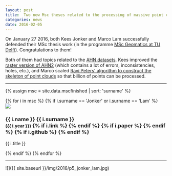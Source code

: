 ```yaml
---
layout: post
title:  Two new Msc theses related to the processing of massive point clouds
categories: news
date: 2016-02-05
---
```


On January 27 2016, both Kees Jonker and Marco Lam successfully defended their MSc thesis work (in the programme [MSc Geomatics at TU Delft](http://geomatics.tudelft.nl)). 
Congratulations to them!

Both of them had topics related to the [AHN datasets](http://www.ahn.nl/index.html).
Kees improved the [raster version of AHN2](http://www.nationaalgeoregister.nl/geonetwork/srv/dut/search?#%7C51e0930e-e999-42d5-af70-6eebac30b8b1) (which contains a lot of errors, inconsistencies, holes, etc.), and Marco scaled [Ravi Peters' algorithm to construct the skeleton of point clouds](https://3d.bk.tudelft.nl/projects/3dsm/) so that billion of points can be processed.

- - -

{% assign msc = site.data.mscfinished | sort: 'surname' %}

<div class="row">
{% for i in msc %}
{% if i.surname == 'Jonker' or i.surname == 'Lam' %}
  <div class="col-sm-4 col-md-3">
    <div class="thumbnail">
      <a href="{{ i.link }}"><img src="{{ "/img/msc/" | append: i.image | prepend: site.baseurl }}"/></a>
      <div class="caption">
        <h3>
          {{ i.name }} {{ i.surname }} 
          <br />
          <small>({{ i.year }})</small>
        {% if i.link %}
          <small><a href="{{ i.link }}"><i class="fas fa-book" title="thesis"></i></a></small>
        {% endif %}
        {% if i.paper %}
          <small><a href="{{ i.paper }}"><i class="fas fa-file-alt" title="paper"></i></a></small>
        {% endif %}
        {% if i.github %}
          <small><a href="{{ i.github }}"><i class="fas fa-github" title="github"></i></a></small> 
        {% endif %}
        </h3>
        <p>{{ i.title }}</p>
      </div>
    </div>
  </div>
{% endif %}
{% endfor %}
</div>

- - -

![]({{ site.baseurl }}/img/2016/p5_jonker_lam.jpg)
